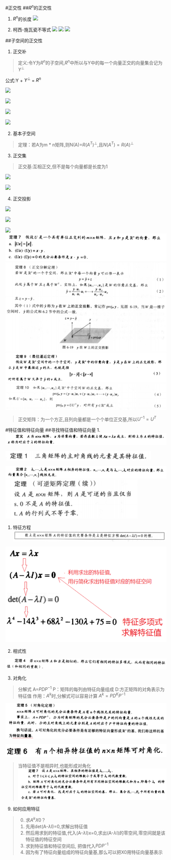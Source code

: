 #正交性
##$R^n$的正交性
1. $R^n$的长度
![](.png)

2. 柯西-施瓦瓷不等式
![](.png)
![](.png)
![](.png)

##子空间的正交性
1. 正交补
>定义:令Y为$R^n$的子空间,$R^n$中所以与Y中的每一个向量正交的向量集合记为$Y^\bot$

公式:Y + $Y^\bot$ = $R^n$

![](.png)

![](.png)

![](.png)

![](.png)

2. 基本子空间
>定理：若A为m * n矩阵,则N(A)=$R(A^T)^\bot$,且$N(A^T)=R(A)^\bot$

3. 正交集
>正交基:互相正交,但不是每个向量都是长度为1

![](.png)

![](.png)

4. 正交投影

![](.png)

![](.png)

![](.png)
![](2.png)
![](1.png)
![](3.png)
![](4.png)
>正交矩阵：为一个方正,且列向量都是一个个单位正交基,所以$U^{-1}=U^T$

#特征值和特征向量
##寻找特征值和特征向量
1.
![](500.png)

![](501.png)

![](502.png)
![](503.png)
1. 特征方程
![](504.png)


![](assets/markdown-img-paste-20190504194122342.png)

2. 相式性

![](assets/markdown-img-paste-20190504192351535.png)

3. 对角化
>分解式
A=$PDP^{-1}$
P：矩阵的每列由特征向量组成
D:方正矩阵的对角表示为特征值
作用：$A^k$时,分解式可以容易计算
$A^k=PD^KP^{-1}$



![](assets/markdown-img-paste-20190504193554865.png)


![](assets/markdown-img-paste-20190504194542998.png)
>当特征值不是相异时,也能形成对角化
![](assets/markdown-img-paste-20190504195858153.png)


9. 如何应用特征
>0. 求$A^kX0$？
>1. 先用det(A-$\lambda$I)=0,求解出特征值
>2. 然后用求到的特征值,代入(A-$\lambda$I)x=0,求出(A-$\lambda$I)的零空间,零空间就是该特征值的特征空间
>3. 求到特征值和特征空间后, 把值代入$PDP^{-1}$
>4. 因为有了特征向量组成的特征向量基,那么可以把X0用特征向量基表示
